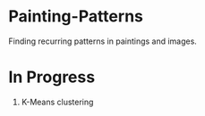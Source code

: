 # Painting-Patterns
Finding recurring patterns in paintings and images.

# In Progress
1. K-Means clustering
